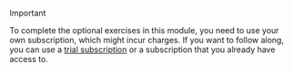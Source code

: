 > [!IMPORTANT]
> To complete the optional exercises in this module, you need to use your own subscription, which might incur charges. If you want to follow along, you can use a [trial subscription](https://azure.microsoft.com/pricing/purchase-options/azure-account?cid=msft_learn) or a subscription that you already have access to.

